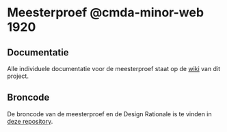 # Meesterproef @cmda-minor-web 1920
## Documentatie
Alle individuele documentatie voor de meesterproef staat op de [wiki](https://github.com/tnanhekhan/meesterproef-1920/wiki) van dit project.

## Broncode
De broncode van de meesterproef en de Design Rationale is te vinden in [deze repository](https://github.com/tnanhekhan/vocab).
